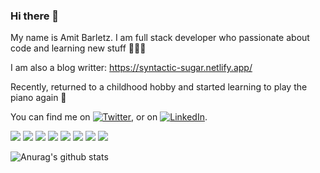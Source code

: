 ### Hi there 👋

My name is Amit Barletz. I am full stack developer who passionate about code and learning new stuff 🙇🏻‍♀️

I am also a blog writter: https://syntactic-sugar.netlify.app/

Recently, returned to a childhood hobby and started learning to play the piano again 🎹

You can find me on [![Twitter][1.2]][1],  or on [![LinkedIn][3.2]][3].


![](https://img.shields.io/badge/CODE-JavaScript-informational?style=flat&logo=javascript&logoColor=white&color=2bbc8a)
![](https://img.shields.io/badge/CODE-TypeScript-informational?style=flat&logo=typescript&logoColor=white&color=2bbc8a)
![](https://img.shields.io/badge/CODE-Node.js-informational?style=flat&logo=node-js&logoColor=white&color=2bbc8a)
![](https://img.shields.io/badge/DB-mongoDB-informational?style=flat&logo=mongodb&logoColor=white&color=2bbc8a)
![](https://img.shields.io/badge/FRAMEWORK-Angular-informational?style=flat&logo=angular&logoColor=white&color=2bbc8a)
![](https://img.shields.io/badge/LIBRARY-React-informational?style=flat&logo=react&logoColor=white&color=2bbc8a)
![](https://img.shields.io/badge/CODE-Gatsby-informational?style=flat&logo=gatsby&logoColor=white&color=2bbc8a)
![](https://img.shields.io/badge/CODE-grapgql-informational?style=flat&logo=graphql&logoColor=white&color=2bbc8a)




![Anurag's github stats](https://github-readme-stats.vercel.app/api?username=abrl91&show_icons=true)


<!-- icons with padding -->

[1.1]: http://i.imgur.com/tXSoThF.png (twitter icon with padding)
[2.1]: http://i.imgur.com/0o48UoR.png (github icon with padding)

<!-- icons without padding -->

[1.2]: http://i.imgur.com/wWzX9uB.png (twitter icon without padding)
[2.2]: http://i.imgur.com/9I6NRUm.png (github icon without padding)
[3.2]: https://raw.githubusercontent.com/MartinHeinz/MartinHeinz/master/linkedin-3-16.png (LinkedIn icon without padding)

[1]: https://twitter.com/BarletzA52
[2]: https://github.com/abrl91
[3]: https://www.linkedin.com/in/amitbarletz/


